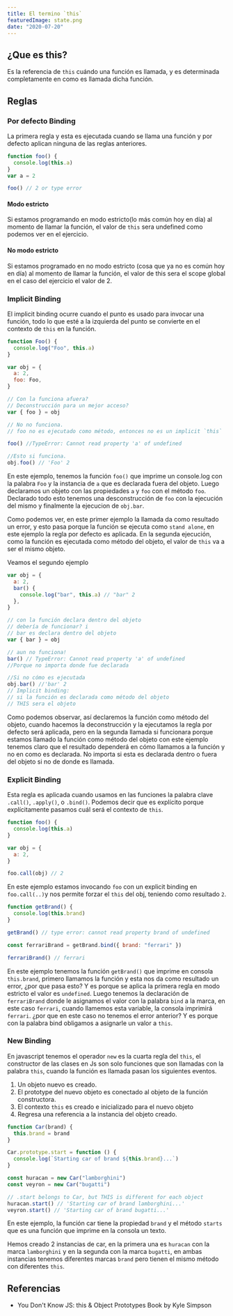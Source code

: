 ```yaml
---
title: El termino `this`
featuredImage: state.png
date: "2020-07-20"
---
```


## ¿Que es this?

Es la referencia de `this` cuándo una función es llamada, y es determinada completamente en como es llamada dicha función.

## Reglas

### Por defecto Binding

La primera regla y esta es ejecutada cuando se llama una función y por defecto aplican ninguna de las reglas anteriores.

```js
function foo() {
  console.log(this.a)
}
var a = 2

foo() // 2 or type error
```

#### Modo estricto

Si estamos programando en modo estricto(lo más común hoy en día) al momento de llamar la función, el valor de `this` sera undefined como podemos ver en el ejercicio.

#### No modo estricto

Si estamos programado en no modo estricto (cosa que ya no es común hoy en día) al momento de llamar la función, el valor de this sera el scope global en el caso del ejercicio el valor de 2.

### Implicit Binding

El implicit binding ocurre cuando el punto es usado para invocar una función, todo lo que esté a la izquierda del punto se convierte en el contexto de `this` en la función.

```js
function Foo() {
  console.log("Foo", this.a)
}

var obj = {
  a: 2,
  foo: Foo,
}

// Con la funciona afuera?
// Deconstrucción para un mejor acceso?
var { foo } = obj

// No no funciona.
// foo no es ejecutado como método, entonces no es un implicit `this`

foo() //TypeError: Cannot read property 'a' of undefined

//Esto si funciona.
obj.foo() // 'Foo' 2
```

En este ejemplo, tenemos la función `foo()` que imprime un console.log con la palabra `Foo` y la instancia de `a` que es declarada fuera del objeto. Luego declaramos un objeto con las propiedades `a` y `foo` con el método `foo`. Declarado todo esto tenemos una desconstrucción de `foo` con la ejecución del mismo y finalmente la ejecucion de `obj.bar`.

Como podemos ver, en este primer ejemplo la llamada da como resultado un error, y esto pasa porque la función se ejecuta como `stand alone`, en este ejemplo la regla por defecto es aplicada. En la segunda ejecución, como la función es ejecutada como método del objeto, el valor de `this` va a ser el mismo objeto.

Veamos el segundo ejemplo

```js
var obj = {
  a: 2,
  bar() {
    console.log("bar", this.a) // "bar" 2
  },
}

// con la función declara dentro del objeto
// debería de funcionar? i
// bar es declara dentro del objeto
var { bar } = obj

// aun no funciona!
bar() // TypeError: Cannot read property 'a' of undefined
//Porque no importa donde fue declarada

//Si no cómo es ejecutada
obj.bar() //'bar' 2
// Implicit binding:
// si la función es declarada como método del objeto
// THIS sera el objeto
```

Como podemos observar, así declaremos la función como método del objeto, cuando hacemos la deconstrucción y la ejecutamos la regla por defecto será aplicada, pero en la segunda llamada si funcionara porque estamos llamado la función como método del objeto con este ejemplo tenemos claro que el resultado dependerá en cómo llamamos a la función y no en como es declarada. No importa si esta es declarada dentro o fuera del objeto si no de donde es llamada.

### Explicit Binding

Esta regla es aplicada cuando usamos en las funciones la palabra clave `.call()`, `.apply()`, o `.bind()`.
Podemos decir que es explícito porque explícitamente pasamos cuál será el contexto de `this`.

```js
function foo() {
  console.log(this.a)
}

var obj = {
  a: 2,
}

foo.call(obj) // 2
```

En este ejemplo estamos invocando `foo` con un explicit binding en `foo.call(..)`y nos permite forzar el `this` del obj, teniendo como resultado `2`.

```js
function getBrand() {
  console.log(this.brand)
}

getBrand() // type error: cannot read property brand of undefined

const ferrariBrand = getBrand.bind({ brand: "ferrari" })

ferrariBrand() // ferrari
```

En este ejemplo tenemos la función `getBrand()` que imprime en consola `this.brand`, primero llamamos la función y esta nos da como resultado un error, ¿por que pasa esto? Y es porque se aplica la primera regla en modo estricto el valor es `undefined`. Luego tenemos la declaración de `ferrariBrand` donde le asignamos el valor con la palabra `bind` a la marca, en este caso `ferrari`, cuando llamemos esta variable, la consola imprimirá `ferrari`. ¿por que en este caso no tenemos el error anterior? Y es porque con la palabra bind obligamos a asignarle un valor a `this`.

### New Binding

En javascript tenemos el operador `new` es la cuarta regla del `this`, el constructor de las clases en Js son solo funciones que son llamadas con la palabra `this`, cuando la función es llamada pasan los siguientes eventos.

1. Un objeto nuevo es creado.
2. El prototype del nuevo objeto es conectado al objeto de la función constructora.
3. El contexto `this` es creado e inicializado para el nuevo objeto
4. Regresa una referencia a la instancia del objeto creado.

```js
function Car(brand) {
  this.brand = brand
}

Car.prototype.start = function () {
  console.log(`Starting car of brand ${this.brand}...`)
}

const huracan = new Car("lamborghini")
const veyron = new Car("bugatti")

// .start belongs to Car, but THIS is different for each object
huracan.start() // 'Starting car of brand lamborghini...'
veyron.start() // 'Starting car of brand bugatti...'
```

En este ejemplo, la función car tiene la propiedad `brand` y el método `starts` que es una función que imprime en la consola un texto.

Hemos creado 2 instancias de car, en la primera una es `huracan` con la marca `lamborghini` y en la segunda con la marca `bugatti`, en ambas instancias tenemos diferentes marcas `brand` pero tienen el mismo método con diferentes `this`.

## Referencias

- You Don't Know JS: this & Object Prototypes Book by Kyle Simpson
